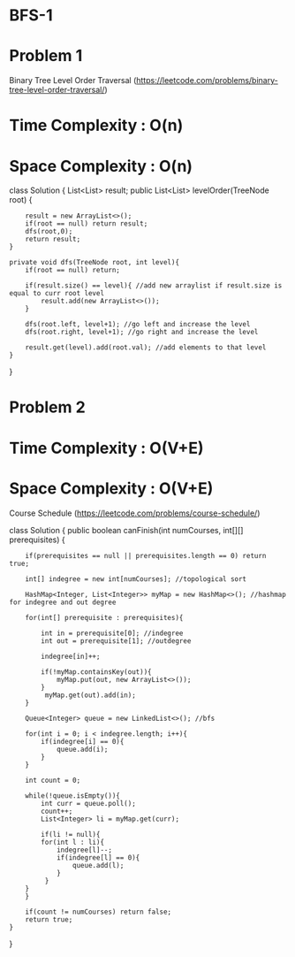 # BFS-1
# Problem 1
Binary Tree Level Order Traversal (https://leetcode.com/problems/binary-tree-level-order-traversal/)

# Time Complexity : O(n)
# Space Complexity : O(n)
class Solution {
    List<List<Integer>> result;
    public List<List<Integer>> levelOrder(TreeNode root) {
        
        result = new ArrayList<>(); 
        if(root == null) return result;
        dfs(root,0); 
        return result; 
    }
    
    private void dfs(TreeNode root, int level){
        if(root == null) return; 
    
        if(result.size() == level){ //add new arraylist if result.size is equal to curr root level
            result.add(new ArrayList<>()); 
        }
        
        dfs(root.left, level+1); //go left and increase the level 
        dfs(root.right, level+1); //go right and increase the level

        result.get(level).add(root.val); //add elements to that level 
    }
}

# Problem 2

# Time Complexity : O(V+E)
# Space Complexity : O(V+E)

Course Schedule (https://leetcode.com/problems/course-schedule/)

class Solution {
    public boolean canFinish(int numCourses, int[][] prerequisites) {
        
        if(prerequisites == null || prerequisites.length == 0) return true;
        
        int[] indegree = new int[numCourses]; //topological sort 
        
        HashMap<Integer, List<Integer>> myMap = new HashMap<>(); //hashmap for indegree and out degree
        
        for(int[] prerequisite : prerequisites){
            
            int in = prerequisite[0]; //indegree
            int out = prerequisite[1]; //outdegree
            
            indegree[in]++; 
            
            if(!myMap.containsKey(out)){
                myMap.put(out, new ArrayList<>());
            }
             myMap.get(out).add(in);    
        }
        
        Queue<Integer> queue = new LinkedList<>(); //bfs
        
        for(int i = 0; i < indegree.length; i++){
            if(indegree[i] == 0){
                queue.add(i);
            }
        }
        
        int count = 0;
        
        while(!queue.isEmpty()){
            int curr = queue.poll();
            count++;
            List<Integer> li = myMap.get(curr); 
            
            if(li != null){
            for(int l : li){
                indegree[l]--;
                if(indegree[l] == 0){
                    queue.add(l); 
                }
             }
        }
        }
        
        if(count != numCourses) return false;
        return true; 
    }
}
